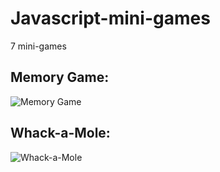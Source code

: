 # Javascript-mini-games

7 mini-games

## Memory Game:

![Memory Game](https://user-images.githubusercontent.com/66800336/99708282-a4390680-2a6b-11eb-953a-e2c95b4c2e80.png)

## Whack-a-Mole:

![Whack-a-Mole](https://user-images.githubusercontent.com/66800336/99717624-a2754000-2a77-11eb-8737-6d5e6e695c2b.png)